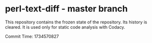 # perl-text-diff - master branch

This repository contains the frozen state of the repository.
Its history is cleared. It is used only for static code
analysis with Codacy.

Commit Time: 1734570827